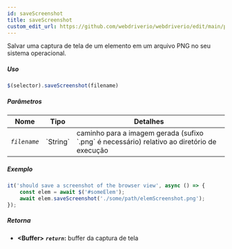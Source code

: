 ```yaml
---
id: saveScreenshot
title: saveScreenshot
custom_edit_url: https://github.com/webdriverio/webdriverio/edit/main/packages/webdriverio/src/commands/element/saveScreenshot.ts
---
```


Salvar uma captura de tela de um elemento em um arquivo PNG no seu sistema operacional.

##### Uso

```js
$(selector).saveScreenshot(filename)
```

##### Parâmetros

<table>
  <thead>
    <tr>
      <th>Nome</th><th>Tipo</th><th>Detalhes</th>
    </tr>
  </thead>
  <tbody>
    <tr>
      <td><code><var>filename</var></code></td>
      <td>`String`</td>
      <td>caminho para a imagem gerada (sufixo `.png` é necessário) relativo ao diretório de execução</td>
    </tr>
  </tbody>
</table>

##### Exemplo

```js title="saveScreenshot.js"
it('should save a screenshot of the browser view', async () => {
    const elem = await $('#someElem');
    await elem.saveScreenshot('./some/path/elemScreenshot.png');
});
```

##### Retorna

- **&lt;Buffer&gt;**
            **<code><var>return</var></code>:**             buffer da captura de tela